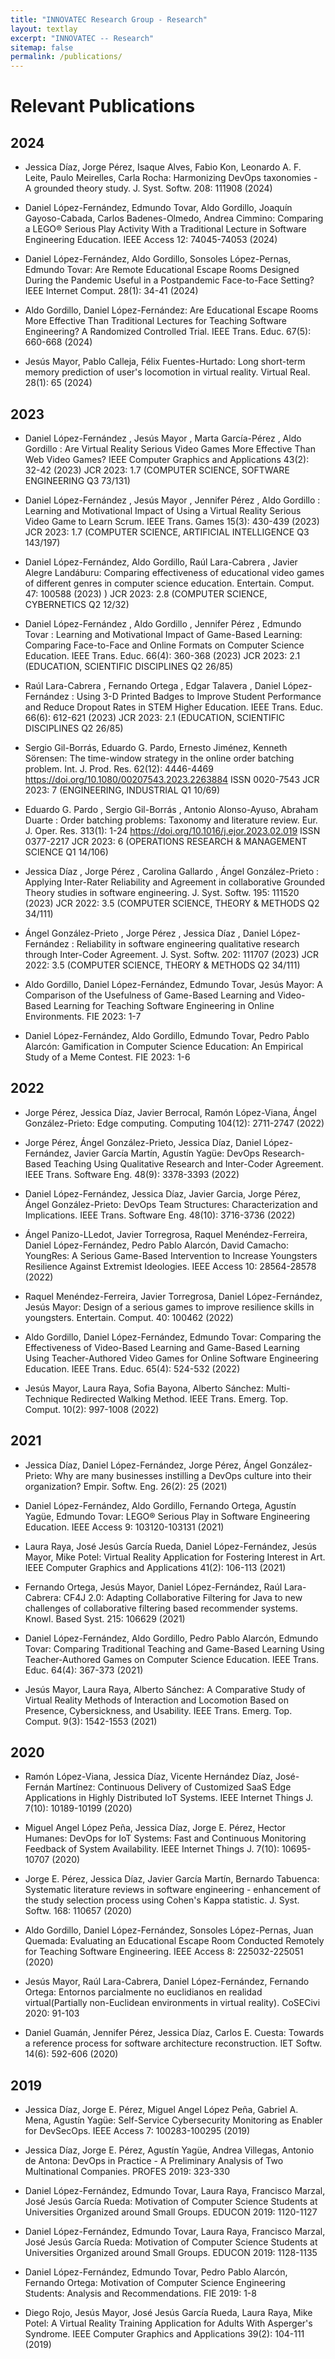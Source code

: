 ```yaml
---
title: "INNOVATEC Research Group - Research"
layout: textlay
excerpt: "INNOVATEC -- Research"
sitemap: false
permalink: /publications/
---
```



# Relevant Publications

## 2024

- Jessica Díaz, Jorge Pérez, Isaque Alves, Fabio Kon, Leonardo A. F. Leite, Paulo Meirelles, Carla Rocha:
Harmonizing DevOps taxonomies - A grounded theory study. J. Syst. Softw. 208: 111908 (2024)

- Daniel López-Fernández, Edmundo Tovar, Aldo Gordillo, Joaquín Gayoso-Cabada, Carlos Badenes-Olmedo, Andrea Cimmino:
Comparing a LEGO® Serious Play Activity With a Traditional Lecture in Software Engineering Education. IEEE Access 12: 74045-74053 (2024)

- Daniel López-Fernández, Aldo Gordillo, Sonsoles López-Pernas, Edmundo Tovar:
Are Remote Educational Escape Rooms Designed During the Pandemic Useful in a Postpandemic Face-to-Face Setting? IEEE Internet Comput. 28(1): 34-41 (2024)

- 	Aldo Gordillo, Daniel López-Fernández:
Are Educational Escape Rooms More Effective Than Traditional Lectures for Teaching Software Engineering? A Randomized Controlled Trial. IEEE Trans. Educ. 67(5): 660-668 (2024)

- Jesús Mayor, Pablo Calleja, Félix Fuentes-Hurtado:
Long short-term memory prediction of user's locomotion in virtual reality. Virtual Real. 28(1): 65 (2024)


## 2023

- Daniel López-Fernández , Jesús Mayor , Marta García-Pérez , Aldo Gordillo : Are Virtual Reality Serious Video Games More Effective Than Web Video Games? IEEE Computer Graphics and Applications 43(2): 32-42 (2023) JCR 2023: 1.7 (COMPUTER SCIENCE, SOFTWARE ENGINEERING Q3 73/131)

- Daniel López-Fernández , Jesús Mayor , Jennifer Pérez , Aldo Gordillo :
Learning and Motivational Impact of Using a Virtual Reality Serious Video Game to Learn Scrum. IEEE Trans. Games 15(3): 430-439 (2023)  JCR 2023: 1.7 (COMPUTER SCIENCE, ARTIFICIAL INTELLIGENCE Q3 143/197)

- Daniel López-Fernández, Aldo Gordillo, Raúl Lara-Cabrera , Javier Alegre Landáburu:
Comparing effectiveness of educational video games of different genres in computer science education. Entertain. Comput. 47: 100588 (2023) )  JCR 2023: 2.8 (COMPUTER SCIENCE, CYBERNETICS Q2 12/32)

- Daniel López-Fernández , Aldo Gordillo , Jennifer Pérez , Edmundo Tovar :
Learning and Motivational Impact of Game-Based Learning: Comparing Face-to-Face and Online Formats on Computer Science Education. IEEE Trans. Educ. 66(4): 360-368 (2023) JCR 2023: 2.1 (EDUCATION, SCIENTIFIC DISCIPLINES Q2 26/85)

- Raúl Lara-Cabrera , Fernando Ortega , Edgar Talavera , Daniel López-Fernández :
Using 3-D Printed Badges to Improve Student Performance and Reduce Dropout Rates in STEM Higher Education. IEEE Trans. Educ. 66(6): 612-621 (2023) JCR 2023: 2.1 (EDUCATION, SCIENTIFIC DISCIPLINES Q2 26/85)

- Sergio Gil-Borrás, Eduardo G. Pardo, Ernesto Jiménez, Kenneth Sörensen:
The time-window strategy in the online order batching problem. Int. J. Prod. Res. 62(12): 4446-4469 https://doi.org/10.1080/00207543.2023.2263884 ISSN 0020-7543 JCR 2023: 7 (ENGINEERING, INDUSTRIAL Q1 10/69)

- Eduardo G. Pardo , Sergio Gil-Borrás , Antonio Alonso-Ayuso, Abraham Duarte :
Order batching problems: Taxonomy and literature review. Eur. J. Oper. Res. 313(1): 1-24 https://doi.org/10.1016/j.ejor.2023.02.019  ISSN 0377-2217 JCR 2023: 6 (OPERATIONS RESEARCH & MANAGEMENT SCIENCE Q1 14/106)

- Jessica Díaz , Jorge Pérez , Carolina Gallardo , Ángel González-Prieto :
Applying Inter-Rater Reliability and Agreement in collaborative Grounded Theory studies in software engineering. J. Syst. Softw. 195: 111520 (2023) JCR 2022: 3.5 (COMPUTER SCIENCE, THEORY & METHODS Q2   34/111)

- Ángel González-Prieto , Jorge Pérez , Jessica Díaz , Daniel López-Fernández :
Reliability in software engineering qualitative research through Inter-Coder Agreement. J. Syst. Softw. 202: 111707 (2023) JCR 2022: 3.5 (COMPUTER SCIENCE, THEORY & METHODS Q2   34/111)

- Aldo Gordillo, Daniel López-Fernández, Edmundo Tovar, Jesús Mayor:
A Comparison of the Usefulness of Game-Based Learning and Video-Based Learning for Teaching Software Engineering in Online Environments. FIE 2023: 1-7

- Daniel López-Fernández, Aldo Gordillo, Edmundo Tovar, Pedro Pablo Alarcón:
Gamification in Computer Science Education: An Empirical Study of a Meme Contest. FIE 2023: 1-6



## 2022

- 	Jorge Pérez, Jessica Díaz, Javier Berrocal, Ramón López-Viana, Ángel González-Prieto:
Edge computing. Computing 104(12): 2711-2747 (2022)

- Jorge Pérez, Ángel González-Prieto, Jessica Díaz, Daniel López-Fernández, Javier García Martín, Agustín Yagüe:
DevOps Research-Based Teaching Using Qualitative Research and Inter-Coder Agreement. IEEE Trans. Software Eng. 48(9): 3378-3393 (2022)

- 	Daniel López-Fernández, Jessica Díaz, Javier Garcia, Jorge Pérez, Ángel González-Prieto:
DevOps Team Structures: Characterization and Implications. IEEE Trans. Software Eng. 48(10): 3716-3736 (2022)

- 	Ángel Panizo-LLedot, Javier Torregrosa, Raquel Menéndez-Ferreira, Daniel López-Fernández, Pedro Pablo Alarcón, David Camacho:
YoungRes: A Serious Game-Based Intervention to Increase Youngsters Resilience Against Extremist Ideologies. IEEE Access 10: 28564-28578 (2022)

- 	Raquel Menéndez-Ferreira, Javier Torregrosa, Daniel López-Fernández, Jesús Mayor:
Design of a serious games to improve resilience skills in youngsters. Entertain. Comput. 40: 100462 (2022)

- 	Aldo Gordillo, Daniel López-Fernández, Edmundo Tovar:
Comparing the Effectiveness of Video-Based Learning and Game-Based Learning Using Teacher-Authored Video Games for Online Software Engineering Education. IEEE Trans. Educ. 65(4): 524-532 (2022)

- Jesús Mayor, Laura Raya, Sofia Bayona, Alberto Sánchez:
Multi-Technique Redirected Walking Method. IEEE Trans. Emerg. Top. Comput. 10(2): 997-1008 (2022)


## 2021 

- Jessica Díaz, Daniel López-Fernández, Jorge Pérez, Ángel González-Prieto:
Why are many businesses instilling a DevOps culture into their organization? Empir. Softw. Eng. 26(2): 25 (2021)

- Daniel López-Fernández, Aldo Gordillo, Fernando Ortega, Agustín Yagüe, Edmundo Tovar:
LEGO® Serious Play in Software Engineering Education. IEEE Access 9: 103120-103131 (2021)

- 	Laura Raya, José Jesús García Rueda, Daniel López-Fernández, Jesús Mayor, Mike Potel:
Virtual Reality Application for Fostering Interest in Art. IEEE Computer Graphics and Applications 41(2): 106-113 (2021)

-	Fernando Ortega, Jesús Mayor, Daniel López-Fernández, Raúl Lara-Cabrera:
CF4J 2.0: Adapting Collaborative Filtering for Java to new challenges of collaborative filtering based recommender systems. Knowl. Based Syst. 215: 106629 (2021)

- Daniel López-Fernández, Aldo Gordillo, Pedro Pablo Alarcón, Edmundo Tovar:
Comparing Traditional Teaching and Game-Based Learning Using Teacher-Authored Games on Computer Science Education. IEEE Trans. Educ. 64(4): 367-373 (2021)

- Jesús Mayor, Laura Raya, Alberto Sánchez:
A Comparative Study of Virtual Reality Methods of Interaction and Locomotion Based on Presence, Cybersickness, and Usability. IEEE Trans. Emerg. Top. Comput. 9(3): 1542-1553 (2021)

## 2020 

- Ramón López-Viana, Jessica Díaz, Vicente Hernández Díaz, José-Fernán Martínez:
Continuous Delivery of Customized SaaS Edge Applications in Highly Distributed IoT Systems. IEEE Internet Things J. 7(10): 10189-10199 (2020)

- 	Miguel Angel López Peña, Jessica Díaz, Jorge E. Pérez, Hector Humanes:
DevOps for IoT Systems: Fast and Continuous Monitoring Feedback of System Availability. IEEE Internet Things J. 7(10): 10695-10707 (2020)

- Jorge E. Pérez, Jessica Díaz, Javier García Martín, Bernardo Tabuenca:
Systematic literature reviews in software engineering - enhancement of the study selection process using Cohen's Kappa statistic. J. Syst. Softw. 168: 110657 (2020)

- 	Aldo Gordillo, Daniel López-Fernández, Sonsoles López-Pernas, Juan Quemada:
Evaluating an Educational Escape Room Conducted Remotely for Teaching Software Engineering. IEEE Access 8: 225032-225051 (2020)

- 	Jesús Mayor, Raúl Lara-Cabrera, Daniel López-Fernández, Fernando Ortega:
Entornos parcialmente no euclidianos en realidad virtual(Partially non-Euclidean environments in virtual reality). CoSECivi 2020: 91-103

- 	Daniel Guamán, Jennifer Pérez, Jessica Díaz, Carlos E. Cuesta:
Towards a reference process for software architecture reconstruction. IET Softw. 14(6): 592-606 (2020)



## 2019

-	Jessica Díaz, Jorge E. Pérez, Miguel Angel López Peña, Gabriel A. Mena, Agustín Yagüe:
Self-Service Cybersecurity Monitoring as Enabler for DevSecOps. IEEE Access 7: 100283-100295 (2019)

-	Jessica Díaz, Jorge E. Pérez, Agustín Yagüe, Andrea Villegas, Antonio de Antona:
DevOps in Practice - A Preliminary Analysis of Two Multinational Companies. PROFES 2019: 323-330

- Daniel López-Fernández, Edmundo Tovar, Laura Raya, Francisco Marzal, José Jesús García Rueda:
Motivation of Computer Science Students at Universities Organized around Small Groups. EDUCON 2019: 1120-1127

- Daniel López-Fernández, Edmundo Tovar, Laura Raya, Francisco Marzal, José Jesús García Rueda:
Motivation of Computer Science Students at Universities Organized around Small Groups. EDUCON 2019: 1128-1135

- Daniel López-Fernández, Edmundo Tovar, Pedro Pablo Alarcón, Fernando Ortega:
Motivation of Computer Science Engineering Students: Analysis and Recommendations. FIE 2019: 1-8

- Diego Rojo, Jesús Mayor, José Jesús García Rueda, Laura Raya, Mike Potel:
A Virtual Reality Training Application for Adults With Asperger's Syndrome. IEEE Computer Graphics and Applications 39(2): 104-111 (2019)


<!--- 
# Active projects

- Automated Detection of Thought Disorder (13-24) at Clinical High Risk for Psychosis. PI: Enrique Gutiérrez. (MIT-VA). 07/09/2023-07/09/2024. $30,000 [link](https://catalyst.mit.edu/projects/#:~:text=Automated%20Detection%20of%20Thought%20Disorder)

- Objective Data to Guide Treatment of Sleep Disturbance in PTSD. PI: Enrique Gutiérrez. (MIT-VA). 07/09/2023-07/09/2024. $10,000 [link](https://catalyst.mit.edu/projects/#:~:text=Objective%20Data%20to%20Guide%20Treatment%20of%20Sleep%20Disturbance%20in%20PTSD)


--->
<!--## Group highlights-->